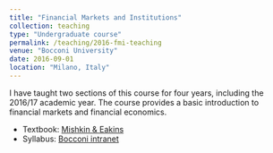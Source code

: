 ```yaml
---
title: "Financial Markets and Institutions"
collection: teaching
type: "Undergraduate course"
permalink: /teaching/2016-fmi-teaching
venue: "Bocconi University"
date: 2016-09-01
location: "Milano, Italy"
---
```


I have taught two sections of this course for four years, including the 2016/17 
academic year. The course provides a basic introduction to financial markets and financial economics. 

 * Textbook: [Mishkin & Eakins](http://catalogue.pearsoned.co.uk/educator/product/Financial-Markets-and-Institutions-Global-Edition-9E/9781292215006.page)
 * Syllabus: [Bocconi intranet](https://agenda.unibocconi.it)
